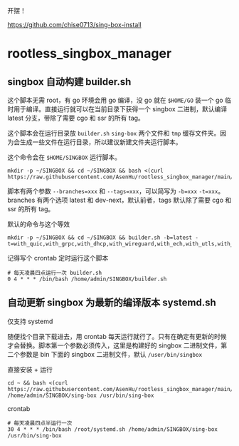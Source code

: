 开摆！

https://github.com/chise0713/sing-box-install

# rootless_singbox_manager

## singbox 自动构建 builder.sh

这个脚本无需 root，有 go 环境会用 go 编译，没 go 就在 `$HOME/GO` 装一个 go 临时用于编译。直接运行就可以在当前目录下获得一个 singbox 二进制，默认编译 latest 分支，带除了需要 cgo 和 ssr 的所有 tag。

这个脚本会在运行目录放 `builder.sh` `sing-box` 两个文件和 `tmp` 缓存文件夹。因为会生成一些文件在运行目录，所以建议新建文件夹运行脚本。

这个命令会在 `$HOME/SINGBOX` 运行脚本。

```
mkdir -p ~/SINGBOX && cd ~/SINGBOX && bash <(curl https://raw.githubusercontent.com/AsenHu/rootless_singbox_manager/main/builder.sh)
```

脚本有两个参数 `--branches=xxx` 和 `--tags=xxx`，可以简写为 `-b=xxx` `-t=xxx`。branches 有两个选项 latest 和 dev-next，默认前者，tags 默认除了需要 cgo 和 ssr 的所有 tag。

默认的命令与这个等效

```
mkdir -p ~/SINGBOX && cd ~/SINGBOX && builder.sh -b=latest -t=with_quic,with_grpc,with_dhcp,with_wireguard,with_ech,with_utls,with_reality_server,with_acme,with_clash_api,with_v2ray_api,with_gvisor
```

记得写个 crontab 定时运行这个脚本

```
# 每天凌晨四点运行一次 builder.sh
0 4 * * * /bin/bash /home/admin/SINGBOX/builder.sh
```

## 自动更新 singbox 为最新的编译版本 systemd.sh

仅支持 systemd

随便找个目录下载进去，用 crontab 每天运行就行了。只有在确定有更新的时候才会替换。脚本第一个参数必须传入，这里是构建好的 singbox 二进制文件，第二个参数是 bin 下面的 singbox 二进制文件，默认 `/user/bin/singbox`

直接安装 + 运行

```
cd ~ && bash <(curl https://raw.githubusercontent.com/AsenHu/rootless_singbox_manager/main/systemd.sh) /home/admin/SINGBOX/sing-box /usr/bin/sing-box
```

crontab
```
# 每天凌晨四点半运行一次
30 4 * * * /bin/bash /root/systemd.sh /home/admin/SINGBOX/sing-box /usr/bin/sing-box
```
